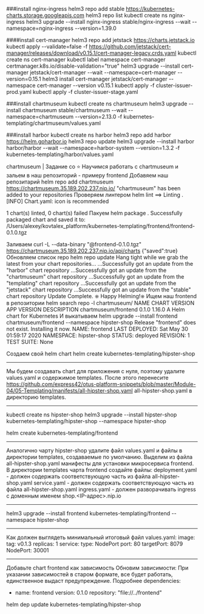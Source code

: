 
###install nginx-ingress
helm3 repo add stable https://kubernetes-charts.storage.googleapis.com
helm3 repo  list
kubectl create ns nginx-ingress
helm3 upgrade --install nginx-ingress stable/nginx-ingress --wait  --namespace=nginx-ingress --version=1.39.0

####install cert-manager
helm3 repo add jetstack https://charts.jetstack.io
kubectl apply --validate=false -f https://github.com/jetstack/cert-manager/releases/download/v0.15.1/cert-manager-legacy.crds.yaml
kubectl create ns cert-manager
kubectl label namespace cert-manager certmanager.k8s.io/disable-validation="true"
helm3 upgrade --install cert-manager jetstack/cert-manager --wait  --namespace=cert-manager --version=0.15.1
helm3 install cert-manager jetstack/cert-manager  --namespace cert-manager  --version v0.15.1 
kubectl apply -f cluster-issuer-prod.yaml
kubectl apply -f cluster-issuer-stage.yaml

###install chartmuseum
kubectl create ns chartmuseum
helm3 upgrade --install chartmuseum stable/chartmuseum --wait --namespace=chartmuseum --version=2.13.0 -f kubernetes-templating/chartmuseum/values.yaml

###install harbor
kubectl create ns harbor
helm3 repo add harbor https://helm.goharbor.io
helm3 repo update
helm3 upgrade --install harbor harbor/harbor --wait --namespace=harbor-system --version=1.3.2 -f kubernetes-templating/harbor/values.yaml

chartmuseum | Задание со ⭐
Научимся работать с chartmuseum и зальем в наш репозиторий - примеру frontend
Добавяем наш репозитарий
helm repo add chartmuseum https://chartmuseum.35.189.202.237.nip.io/
"chartmuseum" has been added to your repositories
Проверяем линтером
helm lint
==> Linting .
[INFO] Chart.yaml: icon is recommended

1 chart(s) linted, 0 chart(s) failed
Пакуем
helm package .
Successfully packaged chart and saved it to: /Users/alexey/kovtalex_platform/kubernetes-templating/frontend/frontend-0.1.0.tgz

Заливаем
curl -L --data-binary "@frontend-0.1.0.tgz" https://chartmuseum.35.189.202.237.nip.io/api/charts
{"saved":true}
Обновляем список repo
helm repo update
Hang tight while we grab the latest from your chart repositories...
...Successfully got an update from the "harbor" chart repository
...Successfully got an update from the "chartmuseum" chart repository
...Successfully got an update from the "templating" chart repository
...Successfully got an update from the "jetstack" chart repository
...Successfully got an update from the "stable" chart repository
Update Complete. ⎈ Happy Helming!⎈
Ищем наш frontend в репозитории
helm search repo -l chartmuseum/
NAME                    CHART VERSION   APP VERSION     DESCRIPTION
chartmuseum/frontend    0.1.0           1.16.0          A Helm chart for Kubernetes
И выкатываем
helm upgrade --install frontend chartmuseum/frontend --namespace hipster-shop
Release "frontend" does not exist. Installing it now.
NAME: frontend
LAST DEPLOYED: Sat May 30 01:59:17 2020
NAMESPACE: hipster-shop
STATUS: deployed
REVISION: 1
TEST SUITE: None

Создаем свой helm chart
helm create kubernetes-templating/hipster-shop
**********************************************************
Mы будем создавать chart для приложения с нуля, поэтому
удалите values.yaml и содержимое templates.
После этого перенесите https://github.com/express42/otus-platform-snippets/blob/master/Module-04/05-Templating/manifests/all-hipster-shop.yaml all-hipster-shop.yaml в
директорию templates.
*******************************************
kubectl create ns hipster-shop
helm3 upgrade --install hipster-shop kubernetes-templating/hipster-shop --namespace hipster-shop

helm create kubernetes-templating/frontend
**************************************************************************************
Аналогично чарту hipster-shop удалите файл values.yaml и
файлы в директории templates, создаваемые по умолчанию.
Выделим из файла all-hipster-shop.yaml манифесты для
установки микросервиса frontend.
В директории templates чарта frontend создайте файлы:
deployment.yaml - должен содержать соответствующую часть из
файла all-hipster-shop.yaml
service.yaml - должен содержать соответствующую часть из файла
all-hipster-shop.yaml
ingress.yaml - должен разворачивать ingress с доменным именем
shop.<IP-адрес>.nip.io
************************************************************
helm3 upgrade --install frontend kubernetes-templating/frontend --namespace hipster-shop

***********************************************************
Как должен выглядеть минимальный итоговый файл
values.yaml:
image:
tag: v0.1.3
replicas: 1
service:
type: NodePort
port: 80
targetPort: 8079
NodePort: 30001
*******************************************************************

Добавьте chart frontend как зависимость
Обновим зависимости:
При указании зависимостей в старом формате, все будет
работать, единственное выдаст предупреждение. Подробнее
dependencies:
- name: frontend
version: 0.1.0
repository: "file://../frontend"

helm dep update kubernetes-templating/hipster-shop